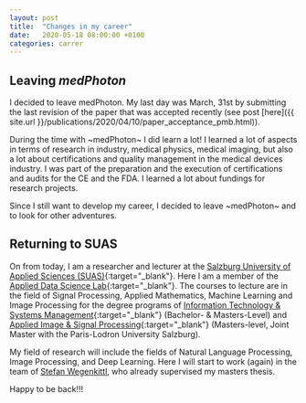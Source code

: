 ```yaml
---
layout: post
title:  "Changes in my career"
date:   2020-05-18 08:00:00 +0100
categories: carrer
---
```


## Leaving *medPhoton*
I decided to leave medPhoton. My last day was March, 31st by submitting the last revision of the paper that was accepted recently (see post [here]({{ site.url }}/publications/2020/04/10/paper_acceptance_pmb.html)).

During the time with ~medPhoton~ I did learn a lot! I learned a lot of aspects in terms of research in industry, medical physics, medical imaging, but also a lot about certifications and quality management in the medical devices industry. I was part of the preparation and the execution of certifications and audits for the CE and the FDA. I learned a lot about fundings for research projects.

Since I still want to develop my career, I decided to leave ~medPhoton~ and to look for other adventures.


## Returning to SUAS
On from today, I am a researcher and lecturer at the [Salzburg University of Applied Sciences (SUAS)](https://www.fh-salzburg.ac.at/en/){:target="_blank"}. Here I am a member of the [Applied Data Science Lab](https://its.fh-salzburg.ac.at/forschung/applied-data-science-lab/){:target="_blank"}. The courses to lecture are in the field of Signal Processing, Applied Mathematics, Machine Learning and Image Processing for the degree programs of [Information Technology & Systems Management](https://www.fh-salzburg.ac.at/en/study/engineering/information-technology-systems-management-master){:target="_blank"} (Bachelor- & Masters-Level) and [Applied Image & Signal Processing](https://aisp-salzburg.ac.at/){:target="_blank"} (Masters-level, Joint Master with the Paris-Lodron University Salzburg).

My field of research will include the fields of Natural Language Processing, Image Processing, and Deep Learning. Here I will start to work (again) in the team of  [Stefan Wegenkittl](https://its.fh-salzburg.ac.at/ueber-uns/leitung/detail/wegenkittl-stefan/), who already supervised my masters thesis.

Happy to be back!!!
